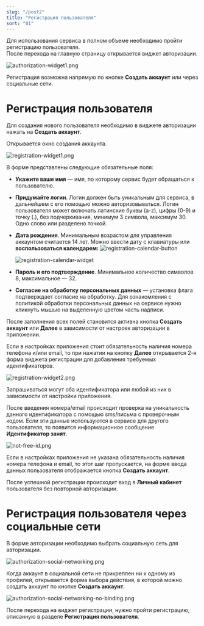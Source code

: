 ```yaml
---
slug: "/post2"
title: "Регистрация пользователя"
sort: "01"
---
```


Для использования сервиса в полном объеме необходимо пройти регистрацию пользователя.  
После перехода на главную страницу открывается виджет авторизации.

 ![authorization-widget1.png](./images/authorization-widget1.png "Виджет авторизации")

Регистрация возможна напрямую по кнопке **Создать аккаунт** или через социальные сети.

# Регистрация пользователя 

Для создания нового пользователя необходимо в виджете авторизации нажать на **Создать аккаунт**. 

Открывается окно cоздания аккаунта.

![registration-widget1.png](./images/registration-widget1.png "Виджет регистрации (форма №1)") 

В форме представлены следующие обязательные поля:

- **Укажите ваше имя** — имя, по которому сервис будет обращаться к пользователю.
- **Придумайте логин**. Логин должен быть уникальным для сервиса, в дальнейшем с его помощью можно авторизовываться.  Логин пользователя может включать латинские буквы (a-z), цифры (0-9) и точку (.), без подчеркивания, минимум 3 символа, максимум 30. Одно слово или разделено точкой. 
- **Дата рождения**. Минимальным возрастом для управления аккаунтом считается 14 лет. Можно ввести дату с клавиатуры или **воспользоваться календарем:** 
  ![registration-calendar-button](./images/registration-calendar-button.png "Кнопка календарь")

  ![registration-calendar-widget](./images/registration-calendar-widget.png "Виджет календаря")

- **Пароль и его подтверждение**. Минимальное количество символов 8, максимальное — 32.
- **Согласие на обработку персональных данных** — установка флага подтверждает согласие на обработку. Для ознакомления с  политикой обработки персональных данных на сервисе нужно кликнуть мышью на выделенную цветом часть надписи.

После заполнения всех полей становится активна кнопка **Создать аккаунт** или **Далее** в зависимости от настроек авторизации в приложении.  

Если в настройках приложения стоит обязательность наличия номера телефона и/или email, то при нажатии на кнопку **Далее** открывается 2-я форма виджета регистрации для добавления требуемых идентификаторов.

![registration-widget2.png](./images/registration-widget2.png "Виджет регистрации (форма №2)")

Запрашиваться могут оба идентификатора или любой из них в зависимости от настройки приложения. 

После введения номера/email происходит проверка на уникальность данного идентификатора с помощью sms/письма c проверочным кодом. Если эти данные используются в сервисе для другого пользователя, то появится информационное сообщение **Идентификатор занят**.

![not-free-id.png](./images/not-free-id.png "Информационное сообщение при введении занятого идентификатора") 

Если в настройках приложения не указана обязательность наличия номера телефона и email, то этот шаг пропускается, на форме ввода данных пользователя отображается кнопка **Создать аккаунт**.

После успешной регистрации происходит вход в **Личный кабинет** пользователя без повторной авторизации. 

# Регистрация пользователя через социальные сети

В форме авторизации необходимо выбрать социальную сеть для авторизации. 

![authorization-social-networking.png](./images/authorization-social-networking.png "Раздел виджета авторизация по социальным сетям")

Когда аккаунт в социальной сети не прикреплен ни к одному из профилей, открывается форма выбора действия, в которой можно создать аккаунт по кнопке **Создать аккаунт**. 

![authorization-social-networking-no-binding.png](./images/authorization-social-networking-no-binding.png "Окно выбора действий с социальной сетью") 

После перехода на виджет регистрации, нужно пройти регистрацию, описанную в разделе **Регистрация пользователя**. 

